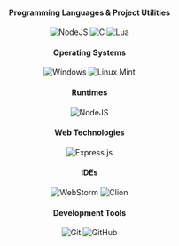 <!-- what ya lookin for? -->

<div align="center">

 <!-- <a href="https://discordapp.com/users/1093609255623475270" target="_blank"> <img src="https://discord.c99.nl/widget/theme-3/1093609255623475270.png"/></a> -->

<!-- </div> -->

#### Programming Languages & Project Utilities

![NodeJS](https://img.shields.io/badge/node.js-6DA55F?style=for-the-badge&logo=node.js&logoColor=white)
![C](https://img.shields.io/badge/C-00599C?style=for-the-badge&logo=c%2B%2B&logoColor=white&logoColor=white)
![Lua](https://img.shields.io/badge/-Lua-2C2D72?logo=Lua&style=for-the-badge&logoColor=darkblue)

#### Operating Systems

![Windows](https://img.shields.io/badge/Windows-0078D6?style=for-the-badge&logo=windows&logoColor=white)
![Linux Mint](https://img.shields.io/badge/-Linux%20Mint-darkgreen?logo=LinuxMint&style=for-the-badge&logoColor=white)

#### Runtimes

![NodeJS](https://img.shields.io/badge/node.js-6DA55F?style=for-the-badge&logo=node.js&logoColor=white)

#### Web Technologies

![Express.js](https://img.shields.io/badge/express.js-%23404d59.svg?style=for-the-badge&logo=express&logoColor=%2361DAFB)

#### IDEs

![WebStorm](https://img.shields.io/badge/webstorm-143?style=for-the-badge&logo=webstorm&logoColor=white&color=black)
![Clion](https://img.shields.io/badge/clion-143?style=for-the-badge&logo=clion&logoColor=white&color=black)

#### Development Tools

![Git](https://img.shields.io/badge/git-%23F05033.svg?style=for-the-badge&logo=git&logoColor=white)
![GitHub](https://img.shields.io/badge/github-%23121011.svg?style=for-the-badge&logo=github&logoColor=white)
